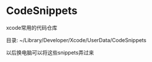 # CodeSnippets
xcode常用的代码仓库

目录: ~/Library/Developer/Xcode/UserData/CodeSnippets

以后换电脑可以将这些snippets弄过来
